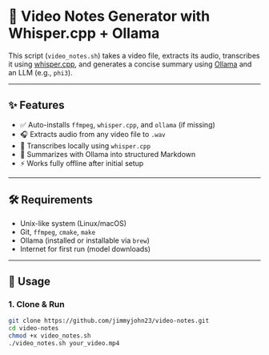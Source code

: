 # 🎥 Video Notes Generator with Whisper.cpp + Ollama

This script (`video_notes.sh`) takes a video file, extracts its audio, transcribes it using [whisper.cpp](https://github.com/ggerganov/whisper.cpp), and generates a concise summary using [Ollama](https://ollama.com/) and an LLM (e.g., `phi3`).

---

## ✨ Features

- ✅ Auto-installs `ffmpeg`, `whisper.cpp`, and `ollama` (if missing)
- 🎧 Extracts audio from any video file to `.wav`
- 🧠 Transcribes locally using `whisper.cpp`
- 📝 Summarizes with Ollama into structured Markdown
- ⚡ Works fully offline after initial setup

---

## 🛠 Requirements

- Unix-like system (Linux/macOS)
- Git, `ffmpeg`, `cmake`, `make`
- Ollama (installed or installable via `brew`)
- Internet for first run (model downloads)

---

## 🚀 Usage

### 1. Clone & Run

```bash
git clone https://github.com/jimmyjohn23/video-notes.git
cd video-notes
chmod +x video_notes.sh
./video_notes.sh your_video.mp4
